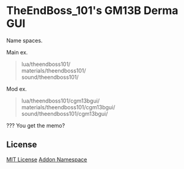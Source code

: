 # TheEndBoss_101's GM13B Derma GUI

Name spaces.  

Main ex.  
>lua/theendboss101/  
>materials/theendboss101/  
>sound/theendboss101/  

Mod ex.  
>lua/theendboss101/cgm13bgui/  
>materials/theendboss101/cgm13bgui/  
>sound/theendboss101/cgm13bgui/  

??? You get the memo?

## License

[MIT License](/LICENSE.md)
[Addon Namespace](/NAMESPACE.md)  
